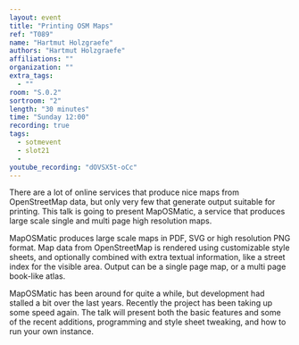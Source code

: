 ```yaml
---
layout: event
title: "Printing OSM Maps"
ref: "T089"
name: "Hartmut Holzgraefe"
authors: "Hartmut Holzgraefe"
affiliations: ""
organization: ""
extra_tags:
  - ""
room: "S.0.2"
sortroom: "2"
length: "30 minutes"
time: "Sunday 12:00"
recording: true
tags:
  - sotmevent
  - slot21
  - 
youtube_recording: "dOVSX5t-oCc"
---
```

There are a lot of online services that produce nice maps from OpenStreetMap data, but only very few that generate output suitable for printing. This talk is going to present MapOSMatic, a service that produces large scale single and multi page high resolution maps.

MapOSMatic produces large scale maps in PDF, SVG or high resolution PNG format. Map data from OpenStreetMap is rendered using customizable style sheets, and optionally combined with extra textual information, like a street index for the visible area. Output can be a single page map, or a multi page book-like atlas.

MapOSMatic has been around for quite a while, but development had stalled a bit over the last years. Recently the project has been taking up some speed again. The talk will present both the basic features and some of the recent additions, programming and style sheet tweaking, and how to run your own instance.